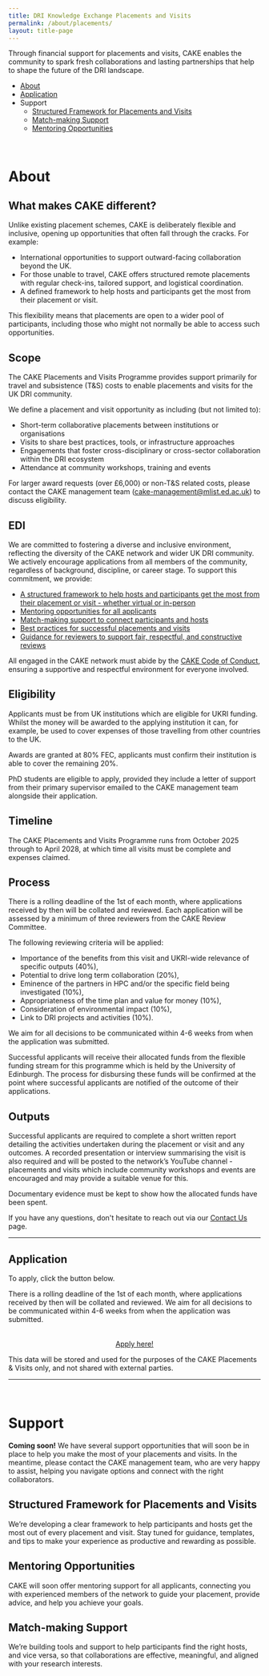 ```yaml
---
title: DRI Knowledge Exchange Placements and Visits
permalink: /about/placements/
layout: title-page
---
```


Through financial support for placements and visits, CAKE enables the community to spark fresh collaborations and lasting partnerships that help to shape the future of the DRI landscape.

- [About](#about)
- [Application](#application)
- Support 
    - [Structured Framework for Placements and Visits](#structured-framework-for-placements-and-visits)
    - [Match-making Support](#match-making-support)
    - [Mentoring Opportunities](#mentoring-opportunities)

<br>

# About 

## What makes CAKE different? 
Unlike existing placement schemes, CAKE is deliberately flexible and inclusive, opening up opportunities that often fall through the cracks. For example:
* International opportunities to support outward-facing collaboration beyond the UK.
* For those unable to travel, CAKE offers structured remote placements with regular check-ins, tailored support, and logistical coordination.
* A defined framework to help hosts and participants get the most from their placement or visit.

This flexibility means that placements are open to a wider pool of participants, including those who might not normally be able to access such opportunities.

## Scope
The CAKE Placements and Visits Programme provides support primarily for travel and subsistence (T&S) costs to enable placements and visits for the UK DRI community. 

We define a placement and visit opportunity as including (but not limited to): 
* Short-term collaborative placements between institutions or organisations
* Visits to share best practices, tools, or infrastructure approaches
* Engagements that foster cross-disciplinary or cross-sector collaboration within the DRI ecosystem
* Attendance at community workshops, training and events

For larger award requests (over £6,000) or non-T&S related costs, please contact the CAKE management team ([cake-management@mlist.ed.ac.uk](cake-management@mlist.ed.ac.uk)) to discuss eligibility.

## EDI
We are committed to fostering a diverse and inclusive environment, reflecting the diversity of the CAKE network and wider UK DRI community. We actively encourage applications from all members of the community, regardless of background, discipline, or career stage. To support this commitment, we provide: 
* [A structured framework to help hosts and participants get the most from their placement or visit - whether virtual or in-person](#structured-framework-for-placements-and-visits)
* [Mentoring opportunities for all applicants](#mentoring-opportunities)
* [Match-making support to connect participants and hosts](#match-making-support)
* [Best practices for successful placements and visits](https://www.cake.ac.uk/CAKEbox/how-to/how-to-placement-and-visit/) 
* [Guidance for reviewers to support fair, respectful, and constructive reviews](https://www.cake.ac.uk/CAKEbox/how-to/how-to-review/)

All engaged in the CAKE network must abide by the [CAKE Code of Conduct](https://www.cake.ac.uk/CAKEbox/code-of-conduct/), ensuring a supportive and respectful environment for everyone involved.

## Eligibility 
Applicants must be from UK institutions which are eligible for UKRI funding. Whilst the money will be awarded to the applying institution it can, for example, be used to cover expenses of those travelling from other countries to the UK. 

Awards are granted at 80% FEC, applicants must confirm their institution is able to cover the remaining 20%. 

PhD students are eligible to apply, provided they include a letter of support from their primary supervisor emailed to the CAKE management team alongside their application. 

## Timeline 
The CAKE Placements and Visits Programme runs from October 2025 through to April 2028, at which time all visits must be complete and expenses claimed.

## Process 
There is a rolling deadline of the 1st of each month, where applications received by then will be collated and reviewed. Each application will be assessed by a minimum of three reviewers from the CAKE Review Committee.

The following reviewing criteria will be applied:
* Importance of the benefits from this visit and UKRI-wide relevance of specific outputs (40%), 
* Potential to drive long term collaboration (20%), 
* Eminence of the partners in HPC and/or the specific field being investigated (10%), 
* Appropriateness of the time plan and value for money (10%), 
* Consideration of environmental impact (10%), 
* Link to DRI projects and activities (10%).

We aim for all decisions to be communicated within 4-6 weeks from when the application was submitted. 

Successful applicants will receive their allocated funds from the flexible funding stream for this programme which is held by the University of Edinburgh. The process for disbursing these funds will be confirmed at the point where successful applicants are notified of the outcome of their applications.

## Outputs
Successful applicants are required to complete a short written report detailing the activities undertaken during the placement or visit and any outcomes. A recorded presentation or interview summarising the visit is also required and will be posted to the network’s YouTube channel - placements and visits which include community workshops and events are encouraged and may provide a suitable venue for this. 

Documentary evidence must be kept to show how the allocated funds have been spent.

If you have any questions, don't hesitate to reach out via our [Contact Us](/contact-us/) page.

---

## Application

To apply, click the button below. 

There is a rolling deadline of the 1st of each month, where applications received by then will be collated and reviewed. We aim for all decisions to be communicated within 4-6 weeks from when the application was submitted. 

<div style="text-align: center; margin-top: 2rem;">
  <a href="{{ 'https://forms.gle/qe5jCLPkBJ9tGNKg6' | relative_url }}" class="btn btn--secondary btn--x-large">Apply here!</a>
</div>

This data will be stored and used for the purposes of the CAKE Placements & Visits only, and not shared with external parties.  

---

<br>

# Support 

**Coming soon!**
We have several support opportunities that will soon be in place to help you make the most of your placements and visits. In the meantime, please contact the CAKE management team, who are very happy to assist, helping you navigate options and connect with the right collaborators.


## Structured Framework for Placements and Visits

We’re developing a clear framework to help participants and hosts get the most out of every placement and visit. Stay tuned for guidance, templates, and tips to make your experience as productive and rewarding as possible.

## Mentoring Opportunities 

CAKE will soon offer mentoring support for all applicants, connecting you with experienced members of the network to guide your placement, provide advice, and help you achieve your goals.

## Match-making Support 

We’re building tools and support to help participants find the right hosts, and vice versa, so that collaborations are effective, meaningful, and aligned with your research interests.


